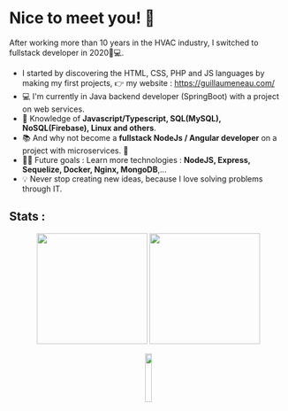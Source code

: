 # Nice to meet you! 👋

After working more than 10 years in the HVAC industry, I switched to fullstack developer in 2020👨💻.
- I started by discovering the HTML, CSS, PHP and JS languages by making my first projects, 👉 my website : https://guillaumeneau.com/ 
- 💻 I'm currently in Java backend developer (SpringBoot) with a project on web services.
- 🧪 Knowledge of **Javascript/Typescript, SQL(MySQL), NoSQL(Firebase), Linux and others**.
- 📚 And why not become a **fullstack NodeJs / Angular developer** on a project with microservices. 👀
- 💪🏼 Future goals : Learn more technologies : **NodeJS, Express, Sequelize, Docker, Nginx, MongoDB**,... 
- 💡 Never stop creating new ideas, because I love solving problems through IT.

## Stats :

<p align="center">
    <img height="200px" id="preview" src="https://github-readme-stats.vercel.app/api?username=gllmn">
    <a href="https://github.com/gllmn">
       <img height="200px" src="https://github-readme-stats.vercel.app/api/top-langs/?username=gllmn
                             &theme=light
                             &include_all_commits=true
                             &hide=html,css,cmake
                             &count_private=true
                             &layout=compact
                             &langs_count=6
                             &include_private=true
                             &title=true">
    </a>
</p>

<p align="center">
    <img width="15%"id="preview" src="https://komarev.com/ghpvc/?username=gllmn&color=blue&bg=white">
</p>
